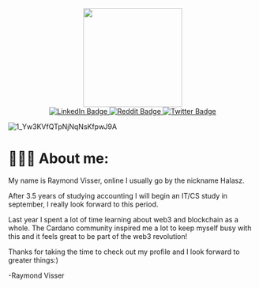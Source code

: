 

<div id="header" align="center">
  <img src="https://media.giphy.com/media/nPCNWmIOcZny6Vfksa/giphy.gif" width="200" height="200"/>
</div>


<div id="badges" align="center">
  <a href="https://www.linkedin.com/in/visser-raymond/">
    <img src="https://img.shields.io/badge/LinkedIn-blue?style=for-the-badge&logo=linkedin&logoColor=white" alt="LinkedIn Badge"/>
  </a>
  <a href="https://www.reddit.com/user/Halaszraymond">
    <img src="https://img.shields.io/badge/Reddit-orange?style=for-the-badge&logo=reddit&logoColor=white" alt="Reddit Badge"/>
  </a>
  <a href="https://twitter.com/Halasz_raymond">
    <img src="https://img.shields.io/badge/Twitter-blue?style=for-the-badge&logo=twitter&logoColor=white" alt="Twitter Badge"/>
  </a>
 </div>
 
![1_Yw3KVfQTpNjNqNsKfpwJ9A](https://user-images.githubusercontent.com/84017521/169706369-e89f9a63-3be9-45f9-a431-4358dc171d5f.png) 

# 👨🏻‍💻 About me:

My name is Raymond Visser, online I usually go by the nickname Halasz.

After 3.5 years of studying accounting I will begin an IT/CS study in september, I really look forward to this period.

Last year I spent a lot of time learning about web3 and blockchain as a whole. The Cardano community inspired me a lot to keep myself busy with this and it feels great to be part of the web3 revolution!

Thanks for taking the time to check out my profile and I look forward to greater things:)

-Raymond Visser

              
              

<!---
Halaszraymond/Halaszraymond is a ✨ special ✨ repository because its `README.md` (this file) appears on your GitHub profile.
You can click the Preview link to take a look at your changes.
--->
